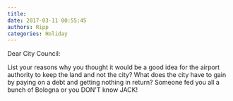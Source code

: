 ```yaml
---
title: 
date: 2017-03-11 00:55:45
authors: Ripp
categories: Holiday
---
```


 Dear City Council:

List your reasons why you thought it would be a good idea for the airport authority to keep the land and not the city?
What does the city have to gain by paying on a debt and getting nothing in return?
Someone fed you all a bunch of Bologna or you DON'T know JACK!
